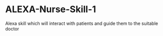 # ALEXA-Nurse-Skill-1
 Alexa skill which will interact with patients and guide them to the suitable doctor
